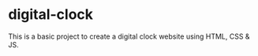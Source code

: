 # digital-clock
This is a basic project to create a digital clock website using HTML, CSS &amp; JS.
